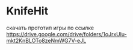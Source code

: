 # KnifeHit
скачать прототип игры по ссылке https://drive.google.com/drive/folders/1oJrxUlu-mkt2KnBLOTo8zeNmWG7V-eJL

